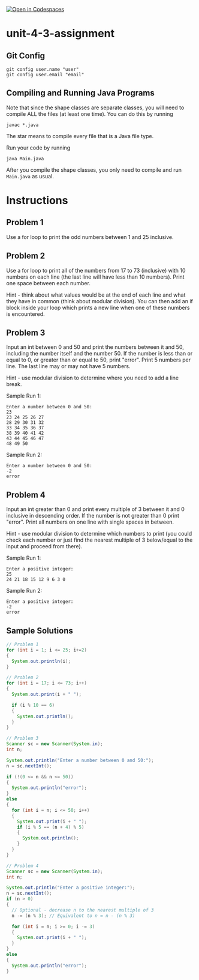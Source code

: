 [![Open in Codespaces](https://classroom.github.com/assets/launch-codespace-2972f46106e565e64193e422d61a12cf1da4916b45550586e14ef0a7c637dd04.svg)](https://classroom.github.com/open-in-codespaces?assignment_repo_id=17010444)
# unit-4-3-assignment

## Git Config
```
git config user.name "user"
git config user.email "email"
```

## Compiling and Running Java Programs
Note that since the shape classes are separate classes, you will need to compile ALL the files (at least one time).  You can do this by running
```
javac *.java
```
The star means to compile every file that is a Java file type.

Run your code by running
```
java Main.java
```

After you compile the shape classes, you only need to compile and run `Main.java` as usual.

# Instructions  

## Problem 1
Use a for loop to print the odd numbers between 1 and 25 inclusive.

## Problem 2
Use a for loop to print all of the numbers from 17 to 73 (inclusive) with 10 numbers on each line (the last line will have less than 10 numbers). Print one space between each number.

Hint - think about what values would be at the end of each line and what they have in common (think about modular division). You can then add an if block inside your loop which prints a new line when one of these numbers is encountered.

## Problem 3
Input an int between 0 and 50 and print the numbers between it and 50, including the number itself and the number 50. If the number is less than or equal to 0, or greater than or equal to 50, print "error". Print 5 numbers per line. The last line may or may not have 5 numbers.

Hint - use modular division to determine where you need to add a line break.

Sample Run 1:
```
Enter a number between 0 and 50:
23
23 24 25 26 27 
28 29 30 31 32 
33 34 35 36 37 
38 39 40 41 42 
43 44 45 46 47 
48 49 50
```
Sample Run 2:
```
Enter a number between 0 and 50:
-2
error
```

## Problem 4
Input an int greater than 0 and print every multiple of 3 between it and 0 inclusive in descending order. If the number is not greater than 0 print "error". Print all numbers on one line with single spaces in between.

Hint - use modular division to determine which numbers to print (you could check each number or just find the nearest multiple of 3 below/equal to the input and proceed from there).

Sample Run 1:
```
Enter a positive integer:
25
24 21 18 15 12 9 6 3 0 
```
Sample Run 2:
```
Enter a positive integer:
-2
error
```

## Sample Solutions
```java
// Problem 1
for (int i = 1; i <= 25; i+=2)
{
  System.out.println(i);
}

// Problem 2
for (int i = 17; i <= 73; i++)
{
  System.out.print(i + " ");

  if (i % 10 == 6)
  {
    System.out.println();
  }
}

// Problem 3
Scanner sc = new Scanner(System.in);
int n;

System.out.println("Enter a number between 0 and 50:");
n = sc.nextInt();

if (!(0 <= n && n <= 50))
{
  System.out.println("error");
}
else
{
  for (int i = n; i <= 50; i++)
  {
    System.out.print(i + " ");
    if (i % 5 == (n + 4) % 5)
    {
      System.out.println();
    }
  }
}

// Problem 4
Scanner sc = new Scanner(System.in);
int n;

System.out.println("Enter a positive integer:");
n = sc.nextInt();
if (n > 0)
{
  // Optional - decrease n to the nearest multiple of 3
  n -= (n % 3);	// Equivalent to n = n - (n % 3)

  for (int i = n; i >= 0; i -= 3)
  {
    System.out.print(i + " ");
  }
}
else
{
  System.out.println("error");
}
```

